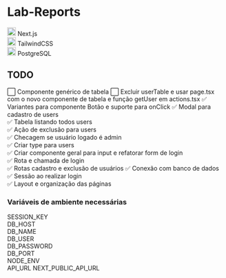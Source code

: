 # Lab-Reports

<img src="https://cdn.jsdelivr.net/gh/devicons/devicon@latest/icons/nextjs/nextjs-original.svg" width="20px" /> Next.js  
<img src="https://cdn.jsdelivr.net/gh/devicons/devicon@latest/icons/tailwindcss/tailwindcss-original.svg" width="20px" /> TailwindCSS  
<img src="https://cdn.jsdelivr.net/gh/devicons/devicon@latest/icons/postgresql/postgresql-plain.svg" width="20px" /> PostgreSQL  

## TODO

⬜ Componente genérico de tabela
⬜ Excluir userTable e usar page.tsx com o novo componente de tabela e função getUser em actions.tsx
✅ Variantes para componente Botão e suporte para onClick
✅ Modal para cadastro de users  
✅ Tabela listando todos users  
✅ Ação de exclusão para users  
✅ Checagem se usuário logado é admin  
✅ Criar type para users  
✅ Criar componente geral para input e refatorar form de login  
✅ Rota e chamada de login  
✅ Rotas cadastro e exclusão de usuários
✅ Conexão com banco de dados  
✅ Sessão ao realizar login  
✅ Layout e organização das páginas  

### Variáveis de ambiente necessárias

SESSION_KEY  
DB_HOST  
DB_NAME  
DB_USER  
DB_PASSWORD  
DB_PORT  
NODE_ENV  
API_URL
NEXT_PUBLIC_API_URL